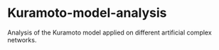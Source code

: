 # Kuramoto-model-analysis
Analysis of the Kuramoto model applied on different artificial complex networks.

